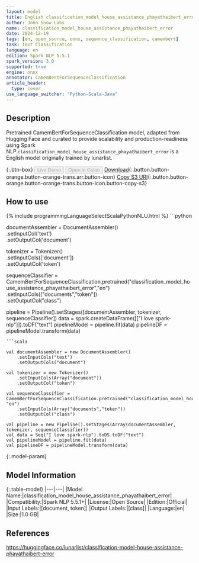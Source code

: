 ```yaml
---
layout: model
title: English classification_model_house_assistance_phayathaibert_error CamemBertForSequenceClassification from lunarlist
author: John Snow Labs
name: classification_model_house_assistance_phayathaibert_error
date: 2024-12-19
tags: [en, open_source, onnx, sequence_classification, camembert]
task: Text Classification
language: en
edition: Spark NLP 5.5.1
spark_version: 3.0
supported: true
engine: onnx
annotator: CamemBertForSequenceClassification
article_header:
  type: cover
use_language_switcher: "Python-Scala-Java"
---
```


## Description

Pretrained CamemBertForSequenceClassification model, adapted from Hugging Face and curated to provide scalability and production-readiness using Spark NLP.`classification_model_house_assistance_phayathaibert_error` is a English model originally trained by lunarlist.

{:.btn-box}
<button class="button button-orange" disabled>Live Demo</button>
<button class="button button-orange" disabled>Open in Colab</button>
[Download](https://s3.amazonaws.com/auxdata.johnsnowlabs.com/public/models/classification_model_house_assistance_phayathaibert_error_en_5.5.1_3.0_1734572643082.zip){:.button.button-orange.button-orange-trans.arr.button-icon}
[Copy S3 URI](s3://auxdata.johnsnowlabs.com/public/models/classification_model_house_assistance_phayathaibert_error_en_5.5.1_3.0_1734572643082.zip){:.button.button-orange.button-orange-trans.button-icon.button-copy-s3}

## How to use



<div class="tabs-box" markdown="1">
{% include programmingLanguageSelectScalaPythonNLU.html %}
```python
     
documentAssembler = DocumentAssembler() \
    .setInputCol('text') \
    .setOutputCol('document')
    
tokenizer = Tokenizer() \
    .setInputCols(['document']) \
    .setOutputCol('token')

sequenceClassifier  = CamemBertForSequenceClassification.pretrained("classification_model_house_assistance_phayathaibert_error","en") \
     .setInputCols(["documents","token"]) \
     .setOutputCol("class")

pipeline = Pipeline().setStages([documentAssembler, tokenizer, sequenceClassifier])
data = spark.createDataFrame([["I love spark-nlp"]]).toDF("text")
pipelineModel = pipeline.fit(data)
pipelineDF = pipelineModel.transform(data)

```
```scala

val documentAssembler = new DocumentAssembler()
    .setInputCols("text")
    .setOutputCols("document")
    
val tokenizer = new Tokenizer()
    .setInputCols(Array("document"))
    .setOutputCol("token")

val sequenceClassifier = CamemBertForSequenceClassification.pretrained("classification_model_house_assistance_phayathaibert_error", "en")
    .setInputCols(Array("documents","token")) 
    .setOutputCol("class") 
    
val pipeline = new Pipeline().setStages(Array(documentAssembler, tokenizer, sequenceClassifier))
val data = Seq("I love spark-nlp").toDS.toDF("text")
val pipelineModel = pipeline.fit(data)
val pipelineDF = pipelineModel.transform(data)

```
</div>

{:.model-param}
## Model Information

{:.table-model}
|---|---|
|Model Name:|classification_model_house_assistance_phayathaibert_error|
|Compatibility:|Spark NLP 5.5.1+|
|License:|Open Source|
|Edition:|Official|
|Input Labels:|[document, token]|
|Output Labels:|[class]|
|Language:|en|
|Size:|1.0 GB|

## References

https://huggingface.co/lunarlist/classification-model-house-assistance-phayathaibert-error